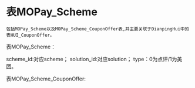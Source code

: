 # 表MOPay_Scheme

    包括MOPay_Scheme以及MOPay_Scheme_CouponOffer表,并主要关联于DianpingHui中的表HUI_CouponOffer。
    
表MOPay_Scheme：

scheme_id:对应scheme；
solution_id:对应solution；
type：0为点评/1为美团。


表MOPay_Scheme_CouponOffer:
